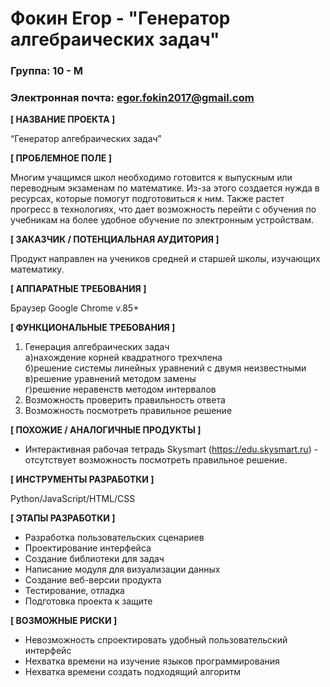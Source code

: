 # Фокин Егор - "Генератор алгебраических задач"

### Группа: 10 - М
### Электронная почта: egor.fokin2017@gmail.com


**[ НАЗВАНИЕ ПРОЕКТА ]**

“Генератор алгебраических задач”

**[ ПРОБЛЕМНОЕ ПОЛЕ ]**

Многим учащимся школ необходимо готовится к выпускным или переводным экзаменам по математике. Из-за этого создается нужда в ресурсах, которые помогут подготовиться к ним.
Также растет прогресс в технологиях, что дает возможность перейти с обучения по учебникам на более удобное обучение по электронным устройствам.

**[ ЗАКАЗЧИК / ПОТЕНЦИАЛЬНАЯ АУДИТОРИЯ ]**

Продукт направлен на учеников средней и старшей школы, изучающих математику.

**[ АППАРАТНЫЕ ТРЕБОВАНИЯ ]** 

Браузер Google Chrome v.85+

**[ ФУНКЦИОНАЛЬНЫЕ ТРЕБОВАНИЯ ]**

1. Генерация алгебраических задач<br/>
 а)нахождение корней квадратного трехчлена<br/>
 б)решение системы линейных уравнений с двумя неизвестными<br/>
 в)решение уравнений методом замены<br/>
 г)решение неравенств методом интервалов
2. Возможность проверить правильность ответа 
3. Возможность посмотреть правильное решение

**[ ПОХОЖИЕ / АНАЛОГИЧНЫЕ ПРОДУКТЫ ]**

*  Интерактивная рабочая тетрадь Skysmart (https://edu.skysmart.ru) - отсутствует возможность посмотреть правильное решение.

**[ ИНСТРУМЕНТЫ РАЗРАБОТКИ ]**

Python/JavaScript/HTML/CSS

**[ ЭТАПЫ РАЗРАБОТКИ ]**

*	Разработка пользовательских сценариев
*	Проектирование интерфейса
*	Создание библиотеки для задач
*	Написание модуля для визуализации данных
*	Создание веб-версии продукта
*	Тестирование, отладка
*	Подготовка проекта к защите

**[ ВОЗМОЖНЫЕ РИСКИ ]**

*	Невозможность спроектировать удобный пользовательский интерфейс 
*	Нехватка времени на изучение языков программирования
*	Нехватка времени создать подходящий алгоритм 
